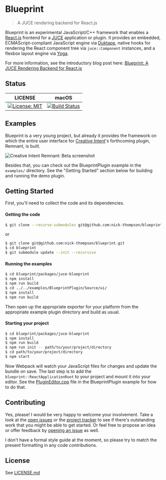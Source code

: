 # Blueprint
> A JUCE rendering backend for React.js

Blueprint is an experimental JavaScript/C++ framework that enables a [React.js](https://reactjs.org/) frontend for a [JUCE](http://juce.com/) application or plugin. It provides an embedded, ECMAScript-compliant JavaScript engine via [Duktape](http://duktape.org/), native hooks for rendering the React component tree via `juce::Component` instances, and a flexbox layout engine via [Yoga](https://yogalayout.com/).

For more information, see the introductory blog post here: [Blueprint: A JUCE Rendering Backend for React.js](https://nickwritesablog.com/blueprint-a-juce-rendering-backend-for-react-js)

## Status

|                                                                  LICENSE                                                                  |                                                              macOS                                                              |
| :---------------------------------------------------------------------------------------------------------------------------------------: | :-----------------------------------------------------------------------------------------------------------------------------: |
| [![License: MIT](https://img.shields.io/badge/License-MIT-yellow.svg)](https://github.com/nick-thompson/blueprint/blob/master/LICENSE.md) | [![Build Status](https://travis-ci.org/tobanteAudio/blueprint.svg?branch=master)](https://travis-ci.org/tobanteAudio/blueprint) |

## Examples
Blueprint is a very young project, but already it provides the framework on which the entire user interface for [Creative Intent](http://creativeintent.co/)'s forthcoming plugin, Remnant, is built.

![Creative Intent Remnant: Beta screenshot](https://github.com/nick-thompson/blueprint/blob/master/RemnantBeta.jpg)

Besides that, you can check out the BlueprintPlugin example in the `examples/` directory. See the "Getting Started" section
below for building and running the demo plugin.

## Getting Started
First, you'll need to collect the code and its dependencies.

#### Getting the code

```bash
$ git clone --recurse-submodules git@github.com:nick-thompson/blueprint.git
```
or
```bash
$ git clone git@github.com:nick-thompson/blueprint.git
$ cd blueprint
$ git submodule update --init --recursive
```

#### Running the examples
```bash
$ cd blueprint/packages/juce-blueprint
$ npm install
$ npm run build
$ cd ../../examples/BlueprintPlugin/Source/ui/
$ npm install
$ npm run build
```
Then open up the appropriate exporter for your platform from the appropriate example plugin directory and build as usual.

#### Starting your project
```bash
$ cd blueprint/packages/juce-blueprint
$ npm install
$ npm run build
$ npm run init -- path/to/your/project/directory
$ cd path/to/your/project/directory
$ npm start
```

Now Webpack will watch your JavaScript files for changes and update the bundle on save. The last step is to add the
`blueprint::ReactApplicationRoot` to your project and mount it into your editor. See the [PluginEditor.cpp](https://github.com/nick-thompson/blueprint/blob/master/examples/BlueprintPlugin/Source/PluginEditor.cpp#L18) file in the BlueprintPlugin example for how to do that.

## Contributing
Yes, please! I would be very happy to welcome your involvement. Take a look at the [open issues](https://github.com/nick-thompson/blueprint/issues)
or the [project tracker](https://github.com/nick-thompson/blueprint/projects/1) to see if there's outstanding work that you might
be able to get started. Or feel free to propose an idea or offer feedback by [opening an issue](https://github.com/nick-thompson/blueprint/issues/new) as well.

I don't have a formal style guide at the moment, so please try to match the present formatting in any code contributions.

## License

See [LICENSE.md](https://github.com/nick-thompson/blueprint/blob/master/LICENSE.md)
